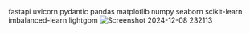 fastapi
uvicorn
pydantic
pandas
matplotlib
numpy
seaborn
scikit-learn
imbalanced-learn
lightgbm
![Screenshot 2024-12-08 232113](https://github.com/user-attachments/assets/6181b7d1-e938-49be-98b7-4f644b50c4f2)
